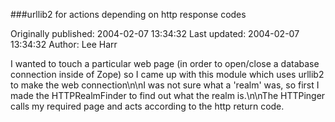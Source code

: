 ###urllib2 for actions depending on http response codes

Originally published: 2004-02-07 13:34:32
Last updated: 2004-02-07 13:34:32
Author: Lee Harr

I wanted to touch a particular web page (in order to open/close a database connection inside of Zope) so I came up with this module which uses urllib2 to make the web connection\n\nI was not sure what a 'realm' was, so first I made the HTTPRealmFinder to find out what the realm is.\n\nThe HTTPinger calls my required page and acts according to the http return code.